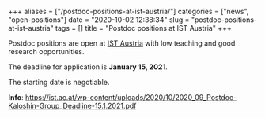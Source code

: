 +++
aliases = ["/postdoc-positions-at-ist-austria/"]
categories = ["news", "open-positions"]
date = "2020-10-02 12:38:34"
slug = "postdoc-positions-at-ist-austria"
tags = []
title = "Postdoc positions at IST Austria"
+++

Postdoc positions are open at [IST Austria](https://ist.ac.at/en/home/)
with low teaching and good research opportunities.

The deadline for application is **January 15, 202**1.  

The starting date is negotiable.

**Info**:
<https://ist.ac.at/wp-content/uploads/2020/10/2020_09_Postdoc-Kaloshin-Group_Deadline-15.1.2021.pdf>
